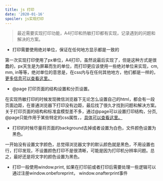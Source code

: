```yaml
---
title: js 打印
date: '2020-01-16'
spoiler: js实现打印
---
```


> 最近需要实现打印功能，A4打印和热敏打印都有实现，记录遇到的问题和解决的方案。

- 打印需要使用绝对单位，保证在任何地方显示都是一致的

第一次实现打印使用了px单位，A4打印，虽然说最后实现了，但是这种方式是很蠢的，px天生是为屏幕而生的单位，而打印更应该使用一些绝对单位来实现，cm, mm, in等等，绝对单位的意思是，在css内与在任何其他地方，他们都是一样的，[更多信息可以查看这里。](https://www.w3.org/Style/Examples/007/units.zh_CN.html)

- @page 打印页面的结构设置和分页设置。

在实现热敏打印的时候发现微信浏览器下无论怎么设置自己的html，都会有一段页面边距，在普通浏览器下打印没有边距，最后找了很久才找到问题和解决方案。关于打印页面的结构和标准盒模型差不多，通过@page可以设置打印结构，分页, @page只能作用于某些特定的css属性，，[具体可以查看这里。](https://segmentfault.com/a/1190000010145260)

- 打印的时候尽量将页面的background去掉或者设置为白色，文件颜色设置为黑色。

一开始没有设置文字颜色，总觉得浏览器文字的默认颜色就是黑色，不用设置也行，打印发现，不设置颜色打印不是很清晰，可能是因为打印机分辨率问题。总之，最好还是将文字的颜色设置为黑色。

- 打印一般使用window.print, 如果在打印前或者打印后需要处理一些逻辑可以通过注册window.onbeforeprint， window.onafterprint事件